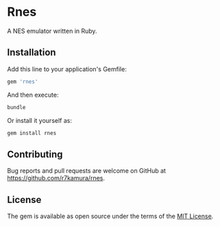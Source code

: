 # Rnes

A NES emulator written in Ruby.

## Installation

Add this line to your application's Gemfile:

```ruby
gem 'rnes'
```

And then execute:

```sh
bundle
```

Or install it yourself as:

```sh
gem install rnes
```

## Contributing

Bug reports and pull requests are welcome on GitHub at https://github.com/r7kamura/rnes.

## License

The gem is available as open source under the terms of the [MIT License](https://opensource.org/licenses/MIT).

